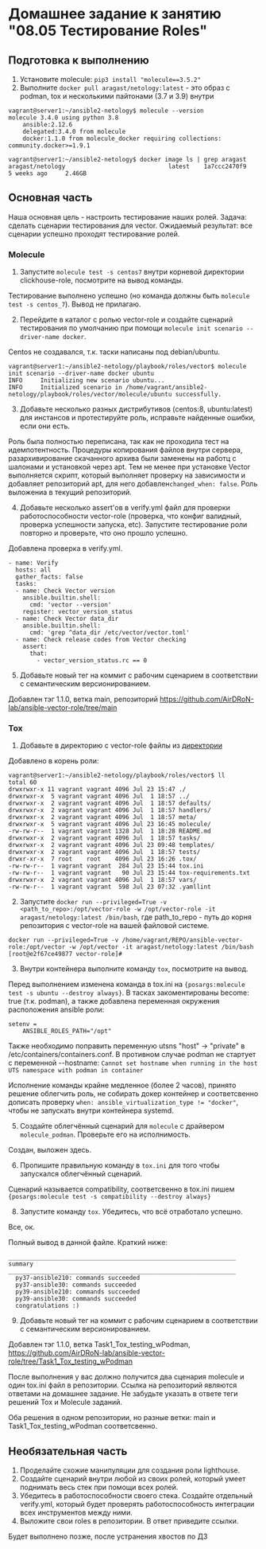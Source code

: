 # Домашнее задание к занятию "08.05 Тестирование Roles"

## Подготовка к выполнению
1. Установите molecule: `pip3 install "molecule==3.5.2"`
2. Выполните `docker pull aragast/netology:latest` -  это образ с podman, tox и несколькими пайтонами (3.7 и 3.9) внутри

```
vagrant@server1:~/ansible2-netology$ molecule --version
molecule 3.4.0 using python 3.8
    ansible:2.12.6
    delegated:3.4.0 from molecule
    docker:1.1.0 from molecule_docker requiring collections: community.docker>=1.9.1

vagrant@server1:~/ansible2-netology$ docker image ls | grep aragast
aragast/netology                             latest    1a7ccc2470f9   5 weeks ago     2.46GB
```

## Основная часть

Наша основная цель - настроить тестирование наших ролей. Задача: сделать сценарии тестирования для vector. Ожидаемый результат: все сценарии успешно проходят тестирование ролей.

### Molecule

1. Запустите  `molecule test -s centos7` внутри корневой директории clickhouse-role, посмотрите на вывод команды.

Тестирование выполнено успешно (но команда должны быть `molecule test -s centos_7`). Вывод не прилагаю.

2. Перейдите в каталог с ролью vector-role и создайте сценарий тестирования по умолчанию при помощи `molecule init scenario --driver-name docker`.

Centos не создавался, т.к. таски написаны под debian/ubuntu. 
```
vagrant@server1:~/ansible2-netology/playbook/roles/vector$ molecule init scenario --driver-name docker ubuntu
INFO     Initializing new scenario ubuntu...
INFO     Initialized scenario in /home/vagrant/ansible2-netology/playbook/roles/vector/molecule/ubuntu successfully.
```

3. Добавьте несколько разных дистрибутивов (centos:8, ubuntu:latest) для инстансов и протестируйте роль, исправьте найденные ошибки, если они есть.

Роль была полностью переписана, так как не проходила тест на идемпотентность. Процедуры копирования файлов внутри сервера, разархивирование скачанного архива были заменены на работц с шалонами и установкой через apt. Тем не менее при установке Vector выполняется скрипт, который выполняет проверку на зависимости и добавляет репозиторий apt, для него добавлен`changed_when: false`.
Роль выложениа в текущий репозиторий.

4. Добавьте несколько assert'ов в verify.yml файл для  проверки работоспособности vector-role (проверка, что конфиг валидный, проверка успешности запуска, etc). Запустите тестирование роли повторно и проверьте, что оно прошло успешно.

Добавлена проверка в verify.yml.

```
- name: Verify
  hosts: all
  gather_facts: false
  tasks:
  - name: Check Vector version
    ansible.builtin.shell: 
      cmd: 'vector --version'
    register: vector_version_status  
  - name: Check Vector data_dir
    ansible.builtin.shell: 
      cmd: 'grep ^data_dir /etc/vector/vector.toml'
  - name: Check release codes from Vector checking 
    assert:
      that: 
        - vector_version_status.rc == 0
```

5. Добавьте новый тег на коммит с рабочим сценарием в соответствии с семантическим версионированием.

Добавлен тэг 1.1.0, ветка main, репозиторий https://github.com/AirDRoN-lab/ansible-vector-role/tree/main

### Tox

1. Добавьте в директорию с vector-role файлы из [директории](./example)

Добавлено в корень роли:
```
vagrant@server1:~/ansible2-netology/playbook/roles/vector$ ll
total 60
drwxrwxr-x 11 vagrant vagrant 4096 Jul 23 15:47 ./
drwxrwxr-x  5 vagrant vagrant 4096 Jul  1 18:57 ../
drwxrwxr-x  2 vagrant vagrant 4096 Jul  1 18:57 defaults/
drwxrwxr-x  2 vagrant vagrant 4096 Jul  1 18:57 handlers/
drwxrwxr-x  2 vagrant vagrant 4096 Jul  1 18:57 meta/
drwxrwxr-x  5 vagrant vagrant 4096 Jul 23 16:45 molecule/
-rw-rw-r--  1 vagrant vagrant 1328 Jul  1 18:28 README.md
drwxrwxr-x  2 vagrant vagrant 4096 Jul  1 18:57 tasks/
drwxrwxr-x  2 vagrant vagrant 4096 Jul 23 09:48 templates/
drwxrwxr-x  2 vagrant vagrant 4096 Jul  1 18:57 tests/
drwxr-xr-x  7 root    root    4096 Jul 23 16:26 .tox/
-rw-rw-r--  1 vagrant vagrant  284 Jul 23 15:44 tox.ini
-rw-rw-r--  1 vagrant vagrant   90 Jul 23 15:44 tox-requirements.txt
drwxrwxr-x  2 vagrant vagrant 4096 Jul  1 18:57 vars/
-rw-rw-r--  1 vagrant vagrant  598 Jul 23 07:32 .yamllint
```

2. Запустите `docker run --privileged=True -v <path_to_repo>:/opt/vector-role -w /opt/vector-role -it aragast/netology:latest /bin/bash`, где path_to_repo - путь до корня репозитория с vector-role на вашей файловой системе.

```
docker run --privileged=True -v /home/vagrant/REPO/ansible-vector-role:/opt/vector -w /opt/vector -it aragast/netology:latest /bin/bash
[root@e2f67ce49877 vector-role]#
```

3. Внутри контейнера выполните команду `tox`, посмотрите на вывод.

Перед выполнением изменена команда в tox.ini на `{posargs:molecule test -s ubuntu --destroy always}`. В тасках закоментированы become: true (т.к. podman), а также добавлена переменная окружения расположения ansible роли:

```
setenv = 
    ANSIBLE_ROLES_PATH="/opt"
```

Также необходимо поправить переменную utsns "host" -> "private" в /etc/containers/containers.conf.
В противном случае podman не стартует с переменной --hostname: `Cannot set hostname when running in the host UTS namespace with podman in container`

Исполнение команды крайне медленное (более 2 часов), принято решение облегчить роль, не собирать докер контейнер и соответсвенно дописать проверку `when: ansible_virtualization_type != "docker"`, чтобы не запускать внутри контейнера systemd.

5. Создайте облегчённый сценарий для `molecule` с драйвером `molecule_podman`. Проверьте его на исполнимость.

Создан, выложен здесь.

6. Пропишите правильную команду в `tox.ini` для того чтобы запускался облегчённый сценарий.

Сценарий называется compatibility, соответсвенно в tox.ini пишем `{posargs:molecule test -s compatibility --destroy always}`

8. Запустите команду `tox`. Убедитесь, что всё отработало успешно.

Все, ок. 

Полный вывод в данной файле.
Краткий ниже:

```
________________________________________________________________ summary ________________________________________________________________
  py37-ansible210: commands succeeded
  py37-ansible30: commands succeeded
  py39-ansible210: commands succeeded
  py39-ansible30: commands succeeded
  congratulations :)
```

9. Добавьте новый тег на коммит с рабочим сценарием в соответствии с семантическим версионированием.

Добавлен тэг 1.1.0, ветка Task1_Tox_testing_wPodman, https://github.com/AirDRoN-lab/ansible-vector-role/tree/Task1_Tox_testing_wPodman 

После выполнения у вас должно получится два сценария molecule и один tox.ini файл в репозитории. Ссылка на репозиторий являются ответами на домашнее задание. Не забудьте указать в ответе теги решений Tox и Molecule заданий.

Оба решения в одном репозитории, но разные ветки: main и Task1_Tox_testing_wPodman соответсвенно. 

## Необязательная часть

1. Проделайте схожие манипуляции для создания роли lighthouse.
2. Создайте сценарий внутри любой из своих ролей, который умеет поднимать весь стек при помощи всех ролей.
3. Убедитесь в работоспособности своего стека. Создайте отдельный verify.yml, который будет проверять работоспособность интеграции всех инструментов между ними.
4. Выложите свои roles в репозитории. В ответ приведите ссылки.

Будет выполнено позже, после устранения хвостов по ДЗ
